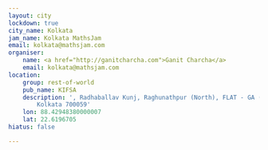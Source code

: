 ```yaml
---
layout: city
lockdown: true
city_name: Kolkata
jam_name: Kolkata MathsJam
email: kolkata@mathsjam.com
organiser:
    name: <a href="http://ganitcharcha.com">Ganit Charcha</a>
    email: kolkata@mathsjam.com
location:
    group: rest-of-world
    pub_name: KIFSA
    description: ', Radhaballav Kunj, Raghunathpur (North), FLAT - GA (Ground Floor),
        Kolkata 700059'
    lon: 88.42948380000007
    lat: 22.6196705
hiatus: false

---
```


